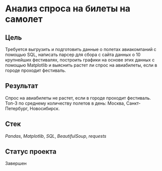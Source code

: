 # Анализ спроса на билеты на самолет


## Цель

Требуется выгрузить и подготовить данные о полетах авиакомпаний с помощью SQL, написать парсер для сбора с сайта данных о 10 крупнейших фестивалях,  построить графики на основе этих данных с помощью Matplotlib и выяснить растет ли спрос на авиабилеты, если в городе проходит фестиваль.

## Результат

Спрос на авиабилеты не растет, если в городе проходит фестиваль. 
Топ-3 по среднему количеству полетов в день: Москва, Санкт-Петербург, Новосибирск.

## Стек

*Pandas*, *Matplotlib*, *SQL*, *BeautifulSoup*, *requests* 

## Статус проекта

Завершен
